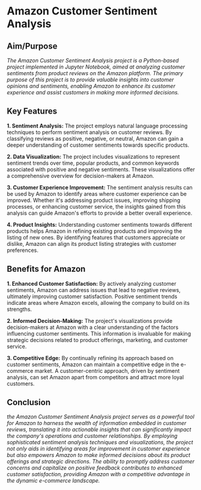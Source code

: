 # Amazon Customer Sentiment Analysis

## Aim/Purpose

*The Amazon Customer Sentiment Analysis project is a Python-based project implemented in Jupyter Notebook, aimed at analyzing customer sentiments from product reviews on the Amazon platform. The primary purpose of this project is to provide valuable insights into customer opinions and sentiments, enabling Amazon to enhance its customer experience and assist customers in making more informed decisions.*

## Key Features

**1. Sentiment Analysis:** The project employs natural language processing techniques to perform sentiment analysis on customer reviews. By classifying reviews as positive, negative, or neutral, Amazon can gain a deeper understanding of customer sentiments towards specific products.

**2. Data Visualization:** The project includes visualizations to represent sentiment trends over time, popular products, and common keywords associated with positive and negative sentiments. These visualizations offer a comprehensive overview for decision-makers at Amazon.

**3. Customer Experience Improvement:** The sentiment analysis results can be used by Amazon to identify areas where customer experience can be improved. Whether it's addressing product issues, improving shipping processes, or enhancing customer service, the insights gained from this analysis can guide Amazon's efforts to provide a better overall experience.

**4. Product Insights:** Understanding customer sentiments towards different products helps Amazon in refining existing products and improving the listing of new ones. By identifying features that customers appreciate or dislike, Amazon can align its product listing strategies with customer preferences.

## Benefits for Amazon

**1. Enhanced Customer Satisfaction:** 
By actively analyzing customer sentiments, Amazon can address issues that lead to negative reviews, ultimately improving customer satisfaction. Positive sentiment trends indicate areas where Amazon excels, allowing the company to build on its strengths.

**2. Informed Decision-Making:** 
The project's visualizations provide decision-makers at Amazon with a clear understanding of the factors influencing customer sentiments. This information is invaluable for making strategic decisions related to product offerings, marketing, and customer service.

**3. Competitive Edge:** 
By continually refining its approach based on customer sentiments, Amazon can maintain a competitive edge in the e-commerce market. A customer-centric approach, driven by sentiment analysis, can set Amazon apart from competitors and attract more loyal customers.

## Conclusion

*the Amazon Customer Sentiment Analysis project serves as a powerful tool for Amazon to harness the wealth of information embedded in customer reviews, translating it into actionable insights that can significantly impact the company's operations and customer relationships. By employing sophisticated sentiment analysis techniques and visualizations, the project not only aids in identifying areas for improvement in customer experience but also empowers Amazon to make informed decisions about its product offerings and strategic directions. The ability to promptly address customer concerns and capitalize on positive feedback contributes to enhanced customer satisfaction, providing Amazon with a competitive advantage in the dynamic e-commerce landscape.*
